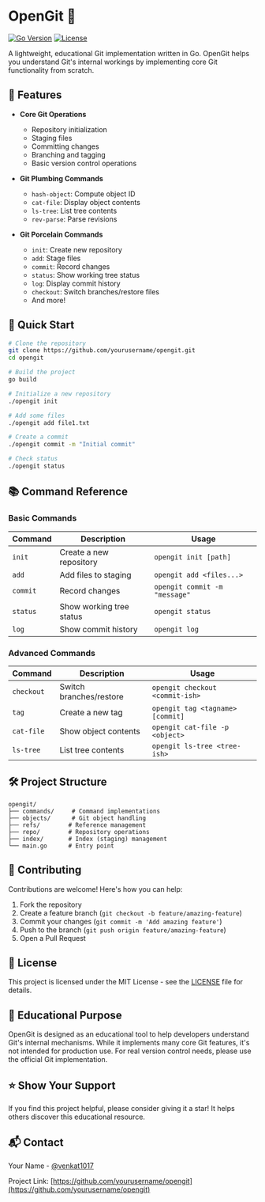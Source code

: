 # OpenGit 🚀

[![Go Version](https://img.shields.io/badge/Go-1.20+-00ADD8?style=flat&logo=go)](https://golang.org/doc/go1.20)
[![License](https://img.shields.io/badge/license-MIT-blue.svg)](LICENSE)

A lightweight, educational Git implementation written in Go. OpenGit helps you understand Git's internal workings by implementing core Git functionality from scratch.

## 🌟 Features

- **Core Git Operations**
  - Repository initialization
  - Staging files
  - Committing changes
  - Branching and tagging
  - Basic version control operations

- **Git Plumbing Commands**
  - `hash-object`: Compute object ID
  - `cat-file`: Display object contents
  - `ls-tree`: List tree contents
  - `rev-parse`: Parse revisions

- **Git Porcelain Commands**
  - `init`: Create new repository
  - `add`: Stage files
  - `commit`: Record changes
  - `status`: Show working tree status
  - `log`: Display commit history
  - `checkout`: Switch branches/restore files
  - And more!

## 🚀 Quick Start

```bash
# Clone the repository
git clone https://github.com/yourusername/opengit.git
cd opengit

# Build the project
go build

# Initialize a new repository
./opengit init

# Add some files
./opengit add file1.txt

# Create a commit
./opengit commit -m "Initial commit"

# Check status
./opengit status
```

## 📚 Command Reference

### Basic Commands

| Command | Description | Usage |
|---------|-------------|-------|
| `init` | Create a new repository | `opengit init [path]` |
| `add` | Add files to staging | `opengit add <files...>` |
| `commit` | Record changes | `opengit commit -m "message"` |
| `status` | Show working tree status | `opengit status` |
| `log` | Show commit history | `opengit log` |

### Advanced Commands

| Command | Description | Usage |
|---------|-------------|-------|
| `checkout` | Switch branches/restore | `opengit checkout <commit-ish>` |
| `tag` | Create a new tag | `opengit tag <tagname> [commit]` |
| `cat-file` | Show object contents | `opengit cat-file -p <object>` |
| `ls-tree` | List tree contents | `opengit ls-tree <tree-ish>` |

## 🛠️ Project Structure

```
opengit/
├── commands/     # Command implementations
├── objects/      # Git object handling
├── refs/        # Reference management
├── repo/        # Repository operations
├── index/       # Index (staging) management
└── main.go      # Entry point
```

## 🤝 Contributing

Contributions are welcome! Here's how you can help:

1. Fork the repository
2. Create a feature branch (`git checkout -b feature/amazing-feature`)
3. Commit your changes (`git commit -m 'Add amazing feature'`)
4. Push to the branch (`git push origin feature/amazing-feature`)
5. Open a Pull Request

## 📝 License

This project is licensed under the MIT License - see the [LICENSE](LICENSE) file for details.

## 🎯 Educational Purpose

OpenGit is designed as an educational tool to help developers understand Git's internal mechanisms. While it implements many core Git features, it's not intended for production use. For real version control needs, please use the official Git implementation.

## ⭐ Show Your Support

If you find this project helpful, please consider giving it a star! It helps others discover this educational resource.

## 📬 Contact

Your Name - [@venkat1017](https://twitter.com/yourtwitterhandle)

Project Link: [https://github.com/yourusername/opengit](https://github.com/yourusername/opengit)
